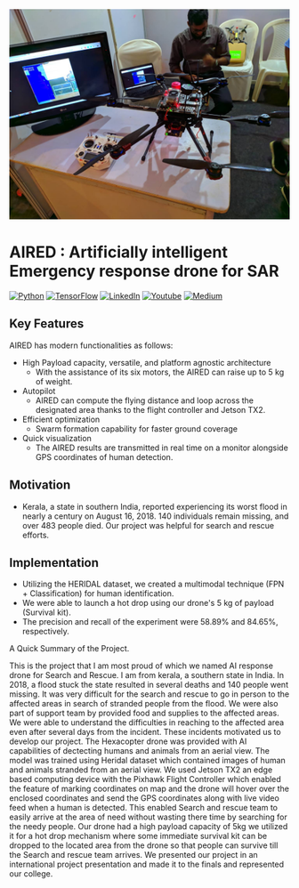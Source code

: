 <div align="center"><img src="https://github.com/nelson123-lab/AI-response-drone-for-SAR/blob/a6cbb162743b5d2a812b6788d34146fa2515a112/Drone%20Project/Drone%20(4).jpeg" width="800"/></div>

# AIRED : Artificially intelligent Emergency response drone for SAR


[![Python](https://img.shields.io/badge/python-3.7%20%7C%203.8%20%7C%203.9-blue)](https://www.python.org)
[![TensorFlow](https://img.shields.io/badge/TensorFlow-v2.8.0-blue)](https://www.tensorflow.org/api_docs/python/tf)
[![LinkedIn](https://img.shields.io/badge/-LinkedIn-black.svg?style=flat-square&logo=linkedin&colorB=255)](https://www.linkedin.com/in/nelsonjoseph123/)
[![Youtube](https://img.shields.io/badge/-Youtube-black.svg?style=flat-square&logo=Youtube&colorB=900)](https://www.youtube.com/channel/UCj-j1k_3vC6F1rVgrEhDF7g)
[![Medium](https://img.shields.io/badge/-Medium-black.svg?style=flat-square&logo=Medium&colorB=000)](https://medium.com/me/stories/public)



## Key Features

AIRED has modern functionalities as follows:

- High Payload capacity, versatile, and platform agnostic architecture
  - With the assistance of its six motors, the AIRED can raise up to 5 kg of weight.
- Autopilot
  - AIRED can compute the flying distance and loop across the designated area thanks to the flight controller and Jetson TX2.
- Efficient optimization
  - Swarm formation capability for faster ground coverage
- Quick visualization
  - The AIRED results are transmitted in real time on a monitor alongside GPS coordinates of human detection.

## Motivation
-	Kerala, a state in southern India, reported experiencing its worst flood in nearly a century on August 16, 2018. 
140 individuals remain missing, and over 483 people died. Our project was helpful for search and rescue efforts.

## Implementation
-	Utilizing the HERIDAL dataset, we created a multimodal technique (FPN + Classification) for human identification. 
- We were able to launch a hot drop using our drone's 5 kg of payload (Survival kit).
-	The precision and recall of the experiment were 58.89% and 84.65%, respectively.


A Quick Summary of the Project.

This is the project that I am most proud of which we named AI response drone for Search and Rescue. I am from kerala, a southern state in India. In 2018, a flood stuck the state resulted in several deaths and 140 people went missing. It was very difficult for the search and rescue to go in person to the affected areas in search of stranded people from the flood. We were also part of support team by provided food and supplies to the affected areas. We were able to understand the difficulties in reaching to the affected area even after several days from the incident. These incidents motivated us to develop our project. The Hexacopter drone was provided with AI capabilities of dectecting humans and animals from an aerial view. The model was trained using Heridal dataset which contained images of human and animals stranded from an aerial view. We used Jetson TX2 an edge based computing device with the Pixhawk Flight Controller which enabled the feature of marking coordinates on map and the drone will hover over the enclosed coordinates and send the GPS coordinates along with live video feed when a human is detected. This enabled Search and rescue team to easily arrive at the area of need without wasting there time by searching for the needy people. Our drone had a high payload capacity of 5kg we utilized it for a hot drop mechanism where some immediate survival kit can be dropped to the located area from the drone so that people can survive till the Search and rescue team arrives. We presented our project in an international project presentation and made it to the finals and represented our college.
